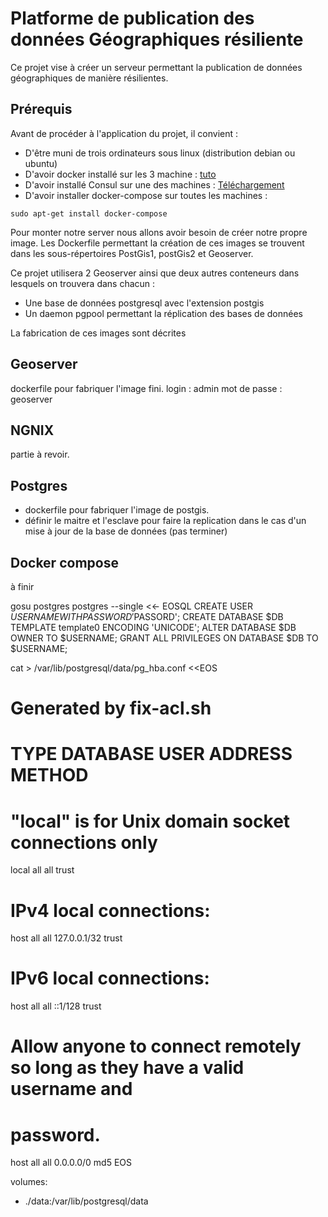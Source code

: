 

Platforme de publication des données Géographiques résiliente
=============================================================

Ce projet vise à créer un serveur permettant la publication de données géographiques de manière résilientes.

Prérequis
---------

Avant de procéder à l'application du projet, il convient :

- D'être muni de trois ordinateurs sous linux (distribution debian ou ubuntu)
- D'avoir docker installé sur les 3 machine : [tuto](https://docs.docker.com/engine/installation/)
- D'avoir installé Consul sur une des machines : [Téléchargement](https://www.consul.io/downloads.html)
- D'avoir installer docker-compose sur toutes les machines : 
````shell
sudo apt-get install docker-compose
````

Pour monter notre server nous allons avoir besoin de créer notre propre image. Les Dockerfile permettant la création de ces images se trouvent dans les sous-répertoires PostGis1, postGis2 et Geoserver.

Ce projet utilisera 2 Geoserver ainsi que deux autres conteneurs dans lesquels on trouvera dans chacun : 
- Une base de données postgresql avec l'extension postgis
- Un daemon pgpool permettant la réplication des bases de données

La fabrication de ces images sont décrites 





## Geoserver 
dockerfile pour fabriquer l'image fini.
login : admin 
mot de passe : geoserver

## NGNIX 
partie à revoir.

## Postgres
- dockerfile pour fabriquer l'image de postgis.
- définir le maitre et l'esclave pour faire la replication dans le cas d'un mise à jour de la base de données (pas terminer)

## Docker compose 
à finir 


gosu postgres postgres --single <<- EOSQL
CREATE USER $USERNAME WITH PASSWORD '$PASSORD';
CREATE DATABASE $DB TEMPLATE template0 ENCODING 'UNICODE';
ALTER DATABASE $DB OWNER TO $USERNAME;
GRANT ALL PRIVILEGES ON DATABASE $DB TO $USERNAME;



cat > /var/lib/postgresql/data/pg_hba.conf <<EOS
# Generated by fix-acl.sh
# TYPE  DATABASE        USER            ADDRESS                 METHOD
# "local" is for Unix domain socket connections only
local   all             all                                     trust
# IPv4 local connections:
host    all             all             127.0.0.1/32            trust
# IPv6 local connections:
host    all             all             ::1/128                 trust
# Allow anyone to connect remotely so long as they have a valid username and 
# password.
host all all 0.0.0.0/0 md5
EOS


 volumes:
  - ./data:/var/lib/postgresql/data
 